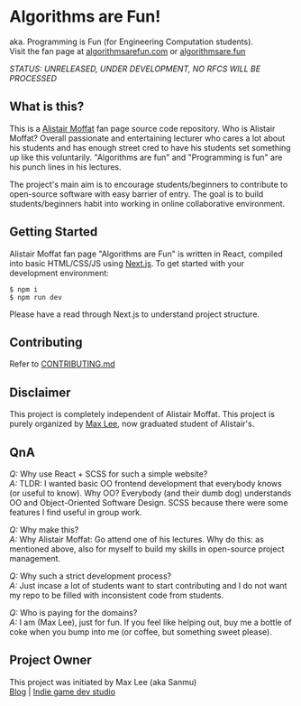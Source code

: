 # Algorithms are Fun!
aka. Programming is Fun (for Engineering Computation students).  
Visit the fan page at [algorithmsarefun.com](https://algorithmsarefun.com) or [algorithmsare.fun](https://algorithmsare.fun)

*STATUS: UNRELEASED, UNDER DEVELOPMENT, NO RFCS WILL BE PROCESSED*

## What is this?
This is a [Alistair Moffat](https://people.eng.unimelb.edu.au/ammoffat/) fan page source code repository. Who is Alistair Moffat? Overall passionate and entertaining lecturer who cares a lot about his students and has enough street cred to have his students set something up like this voluntarily. "Algorithms are fun" and "Programming is fun" are his punch lines in his lectures.

The project's main aim is to encourage students/beginners to contribute to open-source software with easy barrier of entry. The goal is to build students/beginners habit into working in online collaborative environment.
 
## Getting Started
Alistair Moffat fan page "Algorithms are Fun" is written in React, compiled into basic HTML/CSS/JS using [Next.js](https://github.com/zeit/next.js). To get started with your development environment:

```
$ npm i
$ npm run dev
```

Please have a read through Next.js to understand project structure.

## Contributing
Refer to [CONTRIBUTING.md](CONTRIBUTING.md)

## Disclaimer
This project is completely independent of Alistair Moffat. This project is purely organized by [Max Lee](https://mallocsizeof.me), now graduated student of Alistair's.

## QnA
_Q:_ Why use React + SCSS for such a simple website?  
_A:_ TLDR: I wanted basic OO frontend development that everybody knows (or useful to know). Why OO? Everybody (and their dumb dog) understands OO and Object-Oriented Software Design. SCSS because there were some features I find useful in group work.

_Q:_ Why make this?  
_A:_ Why Alistair Moffat: Go attend one of his lectures. Why do this: as mentioned above, also for myself to build my skills in open-source project management.

_Q:_ Why such a strict development process?  
_A:_ Just incase a lot of students want to start contributing and I do not want my repo to be filled with inconsistent code from students.

_Q:_ Who is paying for the domains?  
_A:_ I am (Max Lee), just for fun. If you feel like helping out, buy me a bottle of coke when you bump into me (or coffee, but something sweet please).

## Project Owner
This project was initiated by Max Lee (aka Sanmu)  
[Blog](https://mallocsizeof.me) | [Indie game dev studio](https://mirrorstairstudio.com)
